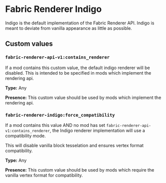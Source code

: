 # Fabric Renderer Indigo

Indigo is the default implementation of the Fabric Renderer API.
Indigo is meant to deviate from vanilla appearance as little as possible.

## Custom values

### `fabric-renderer-api-v1:contains_renderer`

If a mod contains this custom value, the default indigo renderer will be disabled.
This is intended to be specified in mods which implement the rendering api.

**Type:** Any

**Presence:**
This custom value should be used by mods which implement the rendering api.

### `fabric-renderer-indigo:force_compatibility`

If a mod contains this value AND no mod has set `fabric-renderer-api-v1:contains_renderer`, the Indigo renderer implementation will use a compatibility mode.

This will disable vanilla block tesselation and ensures vertex format compatibility.

**Type:** Any

**Presence:**
This custom value should be used by mods which require the vanilla vertex format for compatibility.
